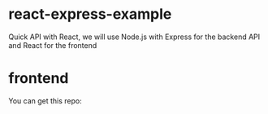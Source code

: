 # react-express-example
Quick API with React, we will use Node.js with Express for the backend API and React for the frontend
# frontend
You can get this repo: 
